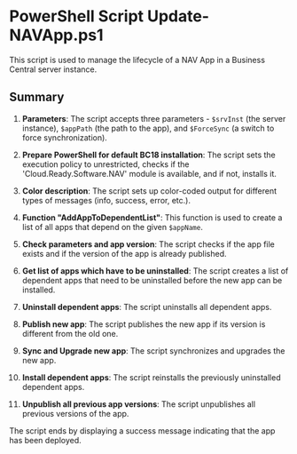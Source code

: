 # PowerShell Script Update-NAVApp.ps1

This script is used to manage the lifecycle of a NAV App in a Business Central server instance.

## Summary

1. **Parameters**: The script accepts three parameters - `$srvInst` (the server instance), `$appPath` (the path to the app), and `$ForceSync` (a switch to force synchronization).

2. **Prepare PowerShell for default BC18 installation**: The script sets the execution policy to unrestricted, checks if the 'Cloud.Ready.Software.NAV' module is available, and if not, installs it.

3. **Color description**: The script sets up color-coded output for different types of messages (info, success, error, etc.).

4. **Function "AddAppToDependentList"**: This function is used to create a list of all apps that depend on the given `$appName`.

5. **Check parameters and app version**: The script checks if the app file exists and if the version of the app is already published.

6. **Get list of apps which have to be uninstalled**: The script creates a list of dependent apps that need to be uninstalled before the new app can be installed.

7. **Uninstall dependent apps**: The script uninstalls all dependent apps.

8. **Publish new app**: The script publishes the new app if its version is different from the old one.

9. **Sync and Upgrade new app**: The script synchronizes and upgrades the new app.

10. **Install dependent apps**: The script reinstalls the previously uninstalled dependent apps.

11. **Unpublish all previous app versions**: The script unpublishes all previous versions of the app.

The script ends by displaying a success message indicating that the app has been deployed.
